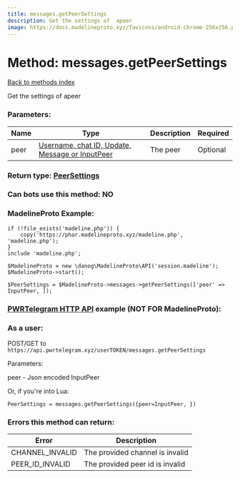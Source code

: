 ```yaml
---
title: messages.getPeerSettings
description: Get the settings of  apeer
image: https://docs.madelineproto.xyz/favicons/android-chrome-256x256.png
---
```

# Method: messages.getPeerSettings  
[Back to methods index](index.md)


Get the settings of  apeer

### Parameters:

| Name     |    Type       | Description | Required |
|----------|---------------|-------------|----------|
|peer|[Username, chat ID, Update, Message or InputPeer](../types/InputPeer.md) | The peer | Optional|


### Return type: [PeerSettings](../types/PeerSettings.md)

### Can bots use this method: **NO**


### MadelineProto Example:


```
if (!file_exists('madeline.php')) {
    copy('https://phar.madelineproto.xyz/madeline.php', 'madeline.php');
}
include 'madeline.php';

$MadelineProto = new \danog\MadelineProto\API('session.madeline');
$MadelineProto->start();

$PeerSettings = $MadelineProto->messages->getPeerSettings(['peer' => InputPeer, ]);
```

### [PWRTelegram HTTP API](https://pwrtelegram.xyz) example (NOT FOR MadelineProto):



### As a user:

POST/GET to `https://api.pwrtelegram.xyz/userTOKEN/messages.getPeerSettings`

Parameters:

peer - Json encoded InputPeer




Or, if you're into Lua:

```
PeerSettings = messages.getPeerSettings({peer=InputPeer, })
```

### Errors this method can return:

| Error    | Description   |
|----------|---------------|
|CHANNEL_INVALID|The provided channel is invalid|
|PEER_ID_INVALID|The provided peer id is invalid|


